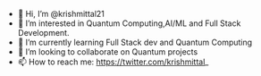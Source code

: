 - 👋 Hi, I’m @krishmittal21
- 👀 I’m interested in Quantum Computing,AI/ML and Full Stack Development.
- 🌱 I’m currently learning Full Stack dev and Quantum Computing
- 💞️ I’m looking to collaborate on Quantum projects
- 📫 How to reach me: https://twitter.com/krishmittal_


